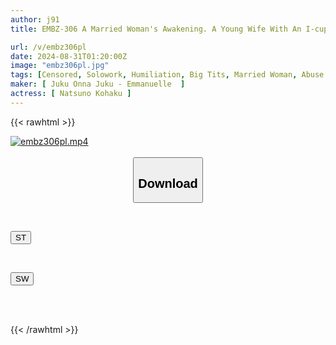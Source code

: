 ```yaml
---
author: j91
title: EMBZ-306 A Married Woman's Awakening. A Young Wife With An I-cup Bust And Plain Appearance And Personality, But An Erotic Body. Her First Sexual Experience Was With Her Husband, And She Has Had Almost No Experience With Men. Recently, She Has Been In A Sexless Relationship With Her Husband, And She Came Here Wanting Excitement. And For The First Time, She Realized That She Is A Masochist! Kohaku Natsuno

url: /v/embz306pl
date: 2024-08-31T01:20:00Z
image: "embz306pl.jpg"
tags: [Censored, Solowork, Humiliation, Big Tits, Married Woman, Abuse	]
maker: [ Juku Onna Juku - Emmanuelle  ]
actress: [ Natsuno Kohaku ]
---
```



{{< rawhtml >}}

<div class="video" data-videoid="rxAXLgd9wXUbQbj">
    <a href="javascript:;">
        <img src="/v/embz306pl/embz306pl.jpg" width="WIDTH" height="HEIGHT" alt="embz306pl.mp4" loading="lazy">
    </a>
</div>

<script type="text/javascript" src="https://j91.asia/asset/on-demand-st.js"></script>

<br>
  <link rel="stylesheet" href="https://j91.asia/asset/bs5.css">
  
  <center>
  <button class="btn btn-primary" type="button" data-bs-toggle="collapse" data-bs-target=".multi-collapse" aria-expanded="false" aria-controls="multiCollapseExample1 multiCollapseExample2"><h2>Download</h2></button></center>
</p>
<div class="row">
  <div class="col">
    <div class="collapse multi-collapse" id="multiCollapseExample1">
      <div class="card card-body">
	      	      <br>
<div class="buttons">  
<p><a href="/v/embz306pl/st.html" target="_blank"><button class="btn-hover color-3"><i class="fa fa-download"></i> ST</button></a></p></div>
    </div>
  </div>
</div>
  <div class="col">
    <div class="collapse multi-collapse" id="multiCollapseExample2">
      <div class="card card-body">
	      <br>
<div class="buttons">
<p><a href="/v/embz306pl/sw.html" target="_blank"><button class="btn-hover color-2"><i class="fa fa-download"></i> SW</button></a></p></div>
<br><br>
      </div>
    </div>
  </div>
</div>

{{< /rawhtml >}}